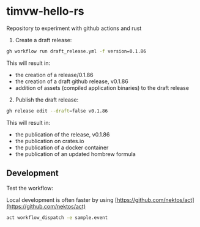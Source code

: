 # timvw-hello-rs

Repository to experiment with github actions and rust

1. Create a draft release:

```bash
gh workflow run draft_release.yml -f version=0.1.86
```

This will result in:
* the creation of a release/0.1.86
* the creation of a draft github release, v0.1.86
* addition of assets (compiled application binaries)  to the draft release

2. Publish the draft release:

```bash
gh release edit --draft=false v0.1.86
```

This will result in:
* the publication of the release, v0.1.86
* the publication on crates.io
* the publication of a docker container
* the publication of an updated hombrew formula

## Development

Test the workflow:

Local development is often faster by using [https://github.com/nektos/act](https://github.com/nektos/act)

```bash
act workflow_dispatch -e sample.event 
```